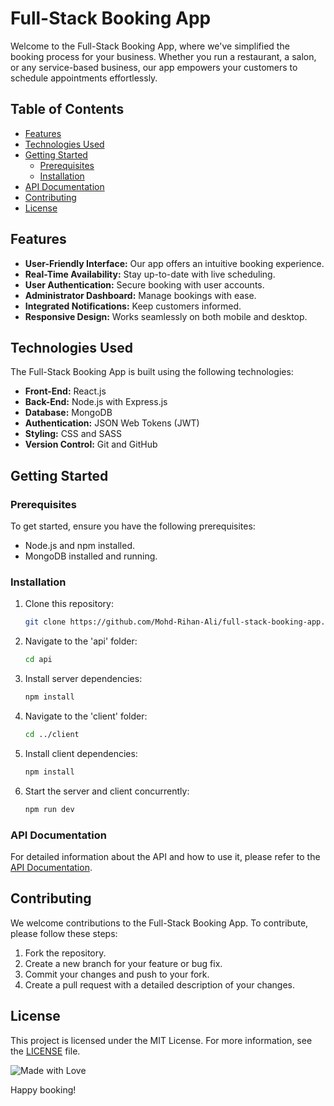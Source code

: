 # Full-Stack Booking App

Welcome to the Full-Stack Booking App, where we've simplified the booking process for your business. Whether you run a restaurant, a salon, or any service-based business, our app empowers your customers to schedule appointments effortlessly.

## Table of Contents

- [Features](#features)
- [Technologies Used](#technologies-used)
- [Getting Started](#getting-started)
  - [Prerequisites](#prerequisites)
  - [Installation](#installation)
- [API Documentation](#api-documentation)
- [Contributing](#contributing)
- [License](#license)

## Features

- **User-Friendly Interface:** Our app offers an intuitive booking experience.
- **Real-Time Availability:** Stay up-to-date with live scheduling.
- **User Authentication:** Secure booking with user accounts.
- **Administrator Dashboard:** Manage bookings with ease.
- **Integrated Notifications:** Keep customers informed.
- **Responsive Design:** Works seamlessly on both mobile and desktop.

## Technologies Used

The Full-Stack Booking App is built using the following technologies:

- **Front-End:** React.js
- **Back-End:** Node.js with Express.js
- **Database:** MongoDB
- **Authentication:** JSON Web Tokens (JWT)
- **Styling:** CSS and SASS
- **Version Control:** Git and GitHub

## Getting Started

### Prerequisites

To get started, ensure you have the following prerequisites:

- Node.js and npm installed.
- MongoDB installed and running.

### Installation

1. Clone this repository:

   ```bash
   git clone https://github.com/Mohd-Rihan-Ali/full-stack-booking-app.git
   ```

2. Navigate to the 'api' folder:

   ```bash
   cd api
   ```

3. Install server dependencies:

   ```bash
   npm install
   ```

4. Navigate to the 'client' folder:

   ```bash
   cd ../client
   ```

5. Install client dependencies:

   ```bash
   npm install
   ```

6. Start the server and client concurrently:

   ```bash
   npm run dev
   ```

### API Documentation

For detailed information about the API and how to use it, please refer to the [API Documentation](/api/README.md).

## Contributing

We welcome contributions to the Full-Stack Booking App. To contribute, please follow these steps:

1. Fork the repository.
2. Create a new branch for your feature or bug fix.
3. Commit your changes and push to your fork.
4. Create a pull request with a detailed description of your changes.

## License

This project is licensed under the MIT License. For more information, see the [LICENSE](/LICENSE) file.


![Made with Love](https://img.shields.io/badge/Made%20with-%E2%9D%A4-red)

Happy booking!
